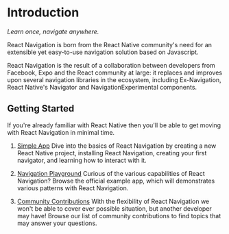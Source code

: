 # Introduction

_Learn once, navigate anywhere._

React Navigation is born from the React Native community's need for an extensible yet easy-to-use navigation solution based on Javascript.

React Navigation is the result of a collaboration between developers from Facebook, Expo and the React community at large: it replaces and improves upon several navigation libraries in the ecosystem, including Ex-Navigation, React Native's Navigator and NavigationExperimental components.

## Getting Started

If you're already familiar with React Native then you'll be able to get moving with React Navigation in minimal time.

1. [Simple App](TODO)
Dive into the basics of React Navigation by creating a new React Native project, installing React Navigation, creating your first navigator, and learning how to interact with it.

2. [Navigation Playground](TODO)
Curious of the various capabilities of React Navigation? Browse the official example app, which will demonstrates various patterns with React Navigation.

3. [Community Contributions](https://github.com/react-community/react-navigation#community-contributions)
With the flexibility of React Navigation we won't be able to cover ever possible situation, but another developer may have! Browse our list of community contributions to find topics that may answer your questions.
